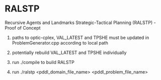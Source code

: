 # RALSTP
Recursive Agents and Landmarks Strategic-Tactical Planning (RALSTP) - Proof of Concept

1. paths to optic-cplex, VAL_LATEST and TPSHE must be updated in ProblemGenerator.cpp according to local path

2. potentially rebuild VAL_LATEST and TPSHE individually

3. run ./compile to build RALSTP

4. run ./ralstp <pddl_domain_file_name> <pddl_problem_file_name>


